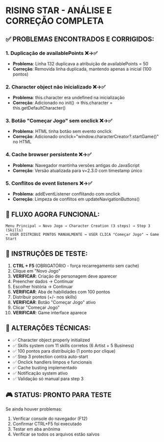# RISING STAR - ANÁLISE E CORREÇÃO COMPLETA

## ✅ PROBLEMAS ENCONTRADOS E CORRIGIDOS:

### 1. **Duplicação de availablePoints** ❌→✅
- **Problema**: Linha 132 duplicava a atribuição de availablePoints = 50
- **Correção**: Removida linha duplicada, mantendo apenas a inicial (100 pontos)

### 2. **Character object não inicializado** ❌→✅
- **Problema**: this.character era undefined na inicialização
- **Correção**: Adicionado no init() → this.character = this.getDefaultCharacter()

### 3. **Botão "Começar Jogo" sem onclick** ❌→✅
- **Problema**: HTML tinha botão sem evento onclick
- **Correção**: Adicionado onclick="window.characterCreator?.startGame()" no HTML

### 4. **Cache browser persistente** ❌→✅
- **Problema**: Navegador mantinha versões antigas do JavaScript
- **Correção**: Versão atualizada para v=2.3.0 com timestamp único

### 5. **Conflitos de event listeners** ❌→✅
- **Problema**: addEventListener conflitando com onclick
- **Correção**: Limpeza de conflitos em updateNavigationButtons()

## 🎯 FLUXO AGORA FUNCIONAL:

```
Menu Principal → Novo Jogo → Character Creation (3 steps) → Step 3 (Skills) 
→ USER DISTRIBUI PONTOS MANUALMENTE → USER CLICA "Começar Jogo" → Game Start
```

## 🧪 INSTRUÇÕES DE TESTE:

1. **CTRL + F5** (OBRIGATÓRIO - força recarregamento sem cache)
2. Clique em "Novo Jogo"  
3. **VERIFICAR**: Criação de personagem deve aparecer
4. Preencher dados → Continuar
5. Escolher história → Continuar  
6. **VERIFICAR**: Aba de habilidades com 100 pontos
7. Distribuir pontos (+/- nos skills)
8. **VERIFICAR**: Botão "Começar Jogo" ativo
9. Clicar "Começar Jogo"
10. **VERIFICAR**: Game interface aparece

## 🔧 ALTERAÇÕES TÉCNICAS:

- ✅ Character object properly initialized
- ✅ Skills system com 11 skills corretos (6 Artist + 5 Business)
- ✅ 100 pontos para distribuição (1 ponto por clique)
- ✅ Step 3 protection contra auto-start
- ✅ Onclick handlers limpos e funcionais
- ✅ Cache busting implementado
- ✅ Notificação system ativo
- ✅ Validação só manual para step 3

## 🎮 STATUS: **PRONTO PARA TESTE**

Se ainda houver problemas:
1. Verificar console do navegador (F12)
2. Confirmar CTRL+F5 foi executado
3. Testar em aba anônima
4. Verificar se todos os arquivos estão salvos
